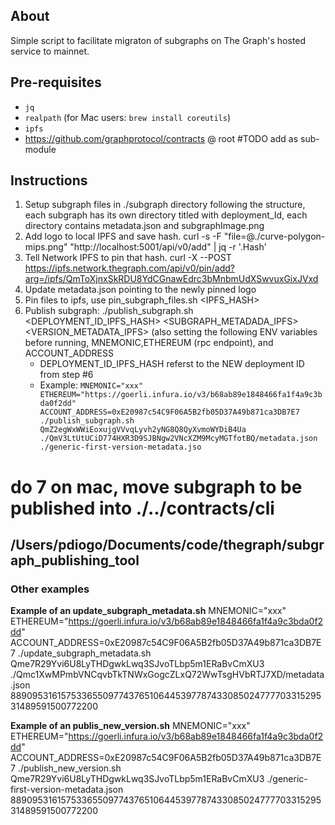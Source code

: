 ## About
Simple script to facilitate migraton of subgraphs on The Graph's hosted service to mainnet.

## Pre-requisites
- `jq`
- `realpath` (for Mac users: `brew install coreutils`)
- `ipfs`
- https://github.com/graphprotocol/contracts @ root #TODO add as sub-module

## Instructions
1. Setup subgraph files in ./subgraph directory following the structure, each subgraph has its own directory titled with deployment_Id, each directory contains  metadata.json and subgraphImage.png
2. Add logo to local IPFS and save hash.
curl -s -F "file=@./curve-polygon-mips.png" "http://localhost:5001/api/v0/add" | jq -r '.Hash'
4. Tell Network IPFS to pin that hash.
curl -X --POST https://ipfs.network.thegraph.com/api/v0/pin/add?arg=/ipfs/QmToXjnxSkRDU8YdCGnawEdrc3bMnbmUdXSwvuxGixJVxd
5. Update metadata.json pointing to the newly pinned logo
6. Pin files to ipfs, use pin_subgraph_files.sh <IPFS_HASH>
7. Publish subgraph: 
./publish_subgraph.sh <DEPLOYMENT_ID_IPFS_HASH> <SUBGRAPH_METADADA_IPFS> <VERSION_METADATA_IPFS> (also setting the following ENV variables before running, MNEMONIC,ETHEREUM (rpc endpoint), and ACCOUNT_ADDRESS
    - DEPLOYMENT_ID_IPFS_HASH referst to the NEW deployment ID from step #6
    - Example:
     ```MNEMONIC="xxx" ETHEREUM="https://goerli.infura.io/v3/b68ab89e1848466fa1f4a9c3bda0f2dd" ACCOUNT_ADDRESS=0xE20987c54C9F06A5B2fb05D37A49b871ca3DB7E7 ./publish_subgraph.sh QmZ2egWxWWiEoxujgVVvqLyvh2yNG8Q8QyXvmoWYDiB4Ua ./QmV3LtUtUCiD774HXR3D9SJBNgw2VNcXZM9McyMGTfotBQ/metadata.json  ./generic-first-version-metadata.jso```

# do 7 on mac, move subgraph to be published into ./../contracts/cli
## /Users/pdiogo/Documents/code/thegraph/subgraph_publishing_tool



### Other examples
**Example of an update_subgraph_metadata.sh**
MNEMONIC="xxx" ETHEREUM="https://goerli.infura.io/v3/b68ab89e1848466fa1f4a9c3bda0f2dd" ACCOUNT_ADDRESS=0xE20987c54C9F06A5B2fb05D37A49b871ca3DB7E7 ./update_subgraph_metadata.sh Qme7R29Yvi6U8LyTHDgwkLwq3SJvoTLbp5m1ERaBvCmXU3 ./Qmc1XwMPmbVNCqvbTkTNWxGogcZLxQ72WwTsgHVbRTJ7XD/metadata.json  88909531615753365509774376510644539778743308502477770331529531489591500772200

**Example of an publis_new_version.sh**
MNEMONIC="xxx" ETHEREUM="https://goerli.infura.io/v3/b68ab89e1848466fa1f4a9c3bda0f2dd" ACCOUNT_ADDRESS=0xE20987c54C9F06A5B2fb05D37A49b871ca3DB7E7 ./publish_new_version.sh Qme7R29Yvi6U8LyTHDgwkLwq3SJvoTLbp5m1ERaBvCmXU3 ./generic-first-version-metadata.json  88909531615753365509774376510644539778743308502477770331529531489591500772200


